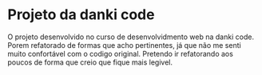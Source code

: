 # Projeto da danki code

O projeto desenvolvido no curso de desenvolvidmento web na danki code. Porem refatorado de formas que acho pertinentes, já que não me senti muito confortável com o codigo original. Pretendo ir refatorando aos poucos de forma que creio que fique mais legivel.
